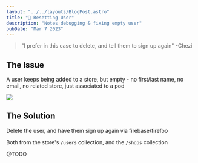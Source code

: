 ```yaml
---
layout: "../../layouts/BlogPost.astro"
title: "👤 Resetting User"
description: "Notes debugging & fixing empty user"
pubDate: "Mar 7 2023"
---
```


> "I prefer in this case to delete, and tell them to sign up again" -Chezi

## The Issue

A user keeps being added to a store, but empty - no first/last name, no email, no related store, just associated to a pod

<img src="/empty-user.png" />

<br>

## The Solution

Delete the user, and have them sign up again via firebase/firefoo

Both from the store's `/users` collection, and the `/shops` collection

@TODO